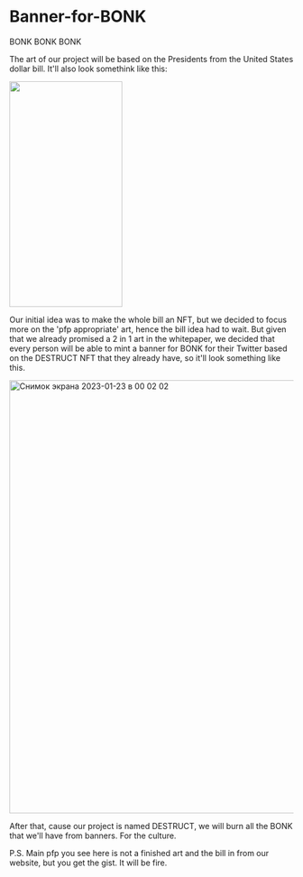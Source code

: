 # Banner-for-BONK
BONK BONK BONK

The art of our project will be based on the Presidents from the United States dollar bill. It'll also look somethink like this: 

<img src="https://user-images.githubusercontent.com/49865530/213940083-c5a81dcb-c396-4183-a8f4-13f34c0aa006.jpg" width="200" height="400" />

Our initial idea was to make the whole bill an NFT, but we decided to focus more on the 'pfp appropriate' art, hence the bill idea had to wait. But given that we already promised a 2 in 1 art in the whitepaper, we decided that every person will be able to mint a banner for BONK for their Twitter based on the DESTRUCT NFT that they already have, so it'll look something like this. 

<img width="768" alt="Снимок экрана 2023-01-23 в 00 02 02" src="https://user-images.githubusercontent.com/49865530/213940255-cb6561dc-86a5-4348-8b04-690e8f4b6e4e.png">

After that, cause our project is named DESTRUCT, we will burn all the BONK that we'll have from banners. For the culture. 

P.S. Main pfp you see here is not a finished art and the bill in from our website, but you get the gist. It will be fire. 
